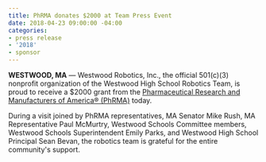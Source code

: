 ```yaml
---
title: PhRMA donates $2000 at Team Press Event
date: 2018-04-23 09:00:00 -04:00
categories:
- press release
- '2018'
- sponsor
---
```


**WESTWOOD, MA** — Westwood Robotics, Inc., the official 501(c)(3) nonprofit organization of the Westwood High School Robotics Team, is proud to receive a $2000 grant from the [Pharmaceutical Research and Manufacturers of America® (PhRMA)](https://www.phrma.org) today.

During a visit joined by PhRMA representatives, MA Senator Mike Rush, MA Representative Paul McMurtry, Westwood Schools Committee members, Westwood Schools Superintendent Emily Parks, and Westwood High School Principal Sean Bevan, the robotics team is grateful for the entire community's support.